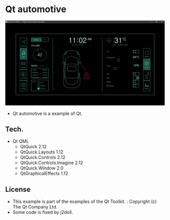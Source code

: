 # Qt automotive

![](image/auto.jpg)

- Qt automotive is a example of Qt.

## Tech.

- Qt QML
	- QtQuick 2.12
	- QtQuick.Layouts 1.12
	- QtQuick.Controls 2.12
	- QtQuick.Controls.Imagine 2.12
	- QtQuick.Window 2.0
	- QtGraphicalEffects 1.12

## License
- This example is part of the examples of the Qt Toolkit. : Copyright (c) The Qt Company Ltd.
- Some code is fixed by j2doll.
